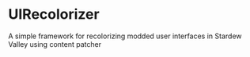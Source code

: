 # UIRecolorizer
A simple framework for recolorizing modded user interfaces in Stardew Valley using content patcher
